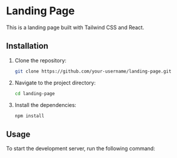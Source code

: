 # Landing Page

This is a landing page built with Tailwind CSS and React.

## Installation

1. Clone the repository:

   ```bash
   git clone https://github.com/your-username/landing-page.git
   ```

2. Navigate to the project directory:

   ```bash
   cd landing-page
   ```

3. Install the dependencies:

   ```bash
   npm install
   ```

## Usage

To start the development server, run the following command:
